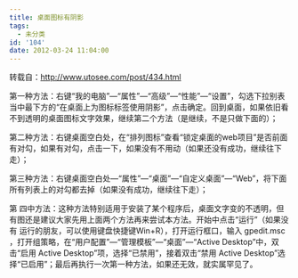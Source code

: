 ```yaml
---
title: 桌面图标有阴影
tags:
  - 未分类
id: '104'
date: 2012-03-24 11:04:00
---
```


转载自：http://www.utosee.com/post/434.html  
  
第一种方法：右键“我的电脑”—“属性”—“高级”—“性能”—“设置”，勾选下拉别表当中最下方的“在桌面上为图标标签使用阴影”，点击确定。回到桌面，如果依旧看不到透明的桌面图标文字效果，继续第二个方法（是继续，不是只做下面的）；  
  
第二种方法：右键桌面空白处，在“排列图标”查看“锁定桌面的web项目”是否前面有对勾，如果有对勾，点击一下，如果没有不用动（如果还没有成功，继续往下走）；

第三种方法：右键桌面空白处—“属性”—“桌面”—“自定义桌面”—“Web”，将下面所有列表上的对勾都去掉（如果没有成功，继续往下走）；  
  
第 四中方法：这种方法特别适用于安装了某个程序后，桌面文字变的不透明，但有图还是建议大家先用上面两个方法再来尝试本方法。开始中点击“运行”（如果没有 运行的朋友，可以使用键盘快捷键Win+R），打开运行框口，输入 gpedit.msc  ，打开组策略，在“用户配置”—“管理模板”—“桌面”—“Active Desktop”中，双击“启用 Active Desktop”项，选择“已禁用”，接着双击“禁用 Active Desktop”选择“已启用”；最后再执行一次第一种方法，如果还无效，就实属罕见了。